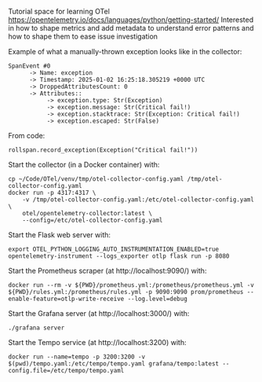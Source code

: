 Tutorial space for learning OTel
https://opentelemetry.io/docs/languages/python/getting-started/
Interested in how to shape metrics and add metadata to understand error patterns and how to shape them to ease issue investigation

Example of what a manually-thrown exception looks like in the collector:
```
SpanEvent #0
      -> Name: exception
      -> Timestamp: 2025-01-02 16:25:18.305219 +0000 UTC
      -> DroppedAttributesCount: 0
      -> Attributes::
           -> exception.type: Str(Exception)
           -> exception.message: Str(Critical fail!)
           -> exception.stacktrace: Str(Exception: Critical fail!)
           -> exception.escaped: Str(False)
```

From code:
```
rollspan.record_exception(Exception("Critical fail!"))
```

Start the collector (in a Docker container) with:
```
cp ~/Code/OTel/venv/tmp/otel-collector-config.yaml /tmp/otel-collector-config.yaml
docker run -p 4317:4317 \
    -v /tmp/otel-collector-config.yaml:/etc/otel-collector-config.yaml \           
    otel/opentelemetry-collector:latest \
    --config=/etc/otel-collector-config.yaml
```

Start the Flask web server with:
```
export OTEL_PYTHON_LOGGING_AUTO_INSTRUMENTATION_ENABLED=true
opentelemetry-instrument --logs_exporter otlp flask run -p 8080
```

Start the Prometheus scraper (at http://localhost:9090/) with:
```
docker run --rm -v ${PWD}/prometheus.yml:/prometheus/prometheus.yml -v ${PWD}/rules.yml:/prometheus/rules.yml -p 9090:9090 prom/prometheus --enable-feature=otlp-write-receive --log.level=debug
```

Start the Grafana server (at http://localhost:3000/) with:
```
./grafana server
```

Start the Tempo service (at http://localhost:3200) with:
```
docker run --name=tempo -p 3200:3200 -v $(pwd)/tempo.yaml:/etc/tempo/tempo.yaml grafana/tempo:latest --config.file=/etc/tempo/tempo.yaml
```
